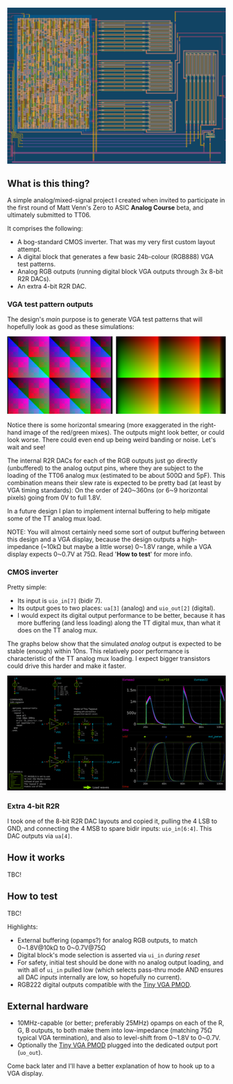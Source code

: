 <!---
You can also include images in this folder and reference them in the markdown. Each image must be less than
512 kb in size, and the combined size of all images must be less than 1 MB.

NOTE: I've used &tilde; instead of actual `~` to avoid a mismatch between GFM and the PDF doc generation
(i.e. GFM sees this character as a strikethrough marker, but the PDF doc generation does not).
Ideally I would use &#x2053 ('swung dash') which is technically probably the correct symbol for
"approximate ranges" but this doesn't work in the PDF generator.
-->

![tt06-grab-bag GDS layout showing digital block, 4 DACs, and 1 inverter](./layout.png)

## What is this thing?

A simple analog/mixed-signal project I created when invited to participate in the first round of Matt Venn's Zero to ASIC **Analog Course** beta, and ultimately submitted to TT06.

It comprises the following:

*   A bog-standard CMOS inverter. That was my very first custom layout attempt.
*   A digital block that generates a few basic 24b-colour (RGB888) VGA test patterns.
*   Analog RGB outputs (running digital block VGA outputs through 3x 8-bit R2R DACs).
*   An extra 4-bit R2R DAC.

### VGA test pattern outputs

The design's *main* purpose is to generate VGA test patterns that will hopefully look as good as these simulations:

![Simulated VGA outputs, XOR pattern and RAMP pattern](./hhz-sim.png)

Notice there is some horizontal smearing (more exaggerated in the right-hand image of the red/green mixes). The outputs might look better, or could look worse. There could even end up being weird banding or noise. Let's wait and see!

The internal R2R DACs for each of the RGB outputs just go directly (unbuffered) to the analog output pins, where they are subject to the loading of the TT06 analog mux (estimated to be about 500&ohm; and 5pF). This combination means their slew rate is expected to be pretty bad (at least by VGA timing standards): On the order of 240&#x2053;360ns (or 6&#x2053;9 horizontal pixels) going from 0V to full 1.8V.

In a future design I plan to implement internal buffering to help mitigate some of the TT analog mux load.

NOTE: You will almost certainly need some sort of output buffering between this design and a VGA display, because the design outputs a high-impedance (~10k&ohm; but maybe a little worse) 0&#x2053;1.8V range, while a VGA display expects 0&#x2053;0.7V at 75&ohm;. Read '**How to test**' for more info.


### CMOS inverter

Pretty simple:

*   Its input is `uio_in[7]` (bidir 7).
*   Its output goes to two places: `ua[3]` (analog) and `uio_out[2]` (digital).
*   I would expect its digital output performance to be better, because it has more buffering (and less loading) along the TT digital mux, than what it does on the TT analog mux.

The graphs below show that the simulated *analog* output is expected to be stable (enough) within 10ns. This relatively poor performance is characteristic of the TT analog mux loading. I expect bigger transistors could drive this harder and make it faster.

![Xschem simulation of my CMOS inverter](./inverter.png)


### Extra 4-bit R2R

I took one of the 8-bit R2R DAC layouts and copied it, pulling the 4 LSB to GND, and connecting the 4 MSB to spare bidir inputs: `uio_in[6:4]`. This DAC outputs via `ua[4]`.


## How it works

TBC!

## How to test

TBC!

Highlights:

*   External buffering (opamps?) for analog RGB outputs, to match 0&#x2053;1.8V@10k&ohm; to 0&#x2053;0.7V@75&ohm;
*   Digital block's mode selection is asserted via `ui_in` *during reset*
*   For safety, initial test should be done with no analog output loading, and with all of `ui_in` pulled low (which selects pass-thru mode AND ensures all DAC *inputs* internally are low, so hopefully no current).
*   RGB222 digital outputs compatible with the [Tiny VGA PMOD].

## External hardware

*   10MHz-capable (or better; preferably 25MHz) opamps on each of the R, G, B outputs, to both make them into low-impedance (matching 75&ohm; typical VGA termination), and also to level-shift from 0&#x2053;1.8V to 0&#x2053;0.7V.
*   Optionally the [Tiny VGA PMOD] plugged into the dedicated output port (`uo_out`).

Come back later and I'll have a better explanation of how to hook up to a VGA display.


[Tiny VGA PMOD]: https://github.com/mole99/tiny-vga

